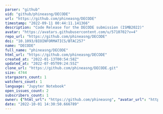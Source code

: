 ```yaml
---
parser: "github"
uid: "github/phineasng/DECODE"
url: "https://github.com/phineasng/DECODE"
timestamp: "2022-09-11 00:44:11.141366"
description: "Code Release for the DECODE submission (ISMB2022)"
avatar: "https://avatars.githubusercontent.com/u/5710702?v=4"
repo_url: "https://github.com/phineasng/DECODE"
doi: "10.1093/BIOINFORMATICS/BTAC257"
name: "DECODE"
full_name: "phineasng/DECODE"
html_url: "https://github.com/phineasng/DECODE"
created_at: "2022-01-13T00:54:58Z"
updated_at: "2022-07-05T09:24:55Z"
clone_url: "https://github.com/phineasng/DECODE.git"
size: 4744
stargazers_count: 1
watchers_count: 1
language: "Jupyter Notebook"
open_issues_count: 2
subscribers_count: 1
owner: {"html_url": "https://github.com/phineasng", "avatar_url": "https://avatars.githubusercontent.com/u/5710702?v=4", "login": "phineasng", "type": "User"}
date: "2022-10-01 14:30:50.666789"
---
```

